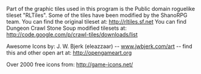 
Part of the graphic tiles used in this program is the Public domain roguelike tileset "RLTiles". Some of the tiles have been modified by the ShanoRPG team. You can find the original tileset at: http://rltiles.sf.net You can find Dungeon Crawl Stone Soup modified tilesets at: http://code.google.com/p/crawl-tiles/downloads/list


Awesome Icons by:
J. W. Bjerk (eleazzaar) -- www.jwbjerk.com/art -- find this and other open art at: http://opengameart.org

Over 2000 free icons from: http://game-icons.net/